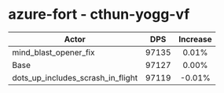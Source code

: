 # azure-fort - cthun-yogg-vf
| Actor | DPS | Increase |
|---|:---:|:---:|
|mind_blast_opener_fix|97135|0.01%|
|Base|97127|0.00%|
|dots_up_includes_scrash_in_flight|97119|-0.01%|

